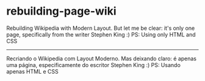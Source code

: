 # rebuilding-page-wiki
Rebuilding Wikipedia with Modern Layout. But let me be clear: it's only one page, specifically from the writer Stephen King :)
PS: Using only HTML and CSS

------
Recriando o Wikipedia com Layout Moderno. Mas deixando claro: é apenas uma página, especificamente do escritor Stephen King :)
PS: Usando apenas HTML e CSS
